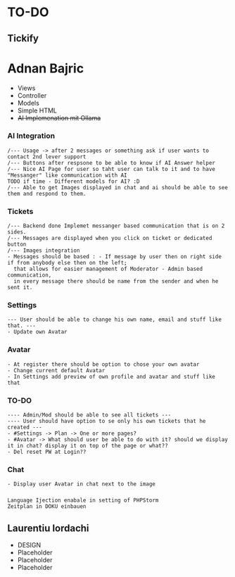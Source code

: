 # TO-DO
## Tickify

# Adnan Bajric
- Views
- Controller
- Models
- Simple HTML
- ~~AI Implemenation mit Ollama~~

### AI Integration
    /--- Usage -> after 2 messages or something ask if user wants to contact 2nd lever support
    /--- Buttons after respsone to be able to know if AI Answer helper
    /--- Nice AI Page for user so taht user can talk to it and to have "Messanger" like communication with AI
    TODO if time - Different models for AI? :D
    /--- Able to get Images displayed in chat and ai should be able to see them and respond to them.

### Tickets 
    /--- Backend done Implemet messanger based communication that is on 2 sides.
    /--- Messages are displayed when you click on ticket or dedicated button
    /--- Images integration
    - Messages should be based : - If message by user then on right side if from anybody else then on the left;
      that allows for easier management of Moderator - Admin based communication,
      in every message there should be name from the sender and when he sent it.

### Settings 
    --- User should be able to change his own name, email and stuff like that. ---
    - Update own Avatar
  
### Avatar 
    - At register there should be option to chose your own avatar
    - Change current default Avatar
    - In Settings add preview of own profile and avatar and stuff like that


### TO-DO
    ---- Admin/Mod should be able to see all tickets ---
    ---- User should have option to se only his own tickets that he created ---
    - #Settings -> Plan -> One or more pages? 
    - #Avatar -> What should user be able to do with it? should we display it in chat? display it on top of the page or what??
    - Del reset PW at Login??

### Chat
    - Display user Avatar in chat next to the image


###
    Language Ijection enabale in setting of PHPStorm
    Zeitplan in DOKU einbauen

## Laurentiu Iordachi
- DESIGN
- Placeholder
- Placeholder
- Placeholder
